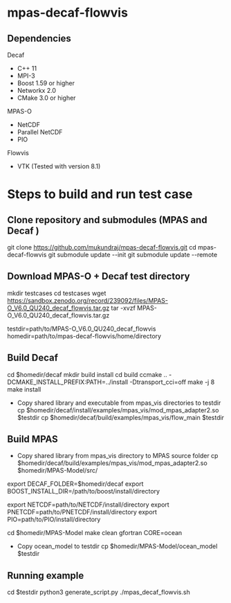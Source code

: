 # mpas-decaf-flowvis

## Dependencies

Decaf
- C++ 11
- MPI-3
- Boost 1.59 or higher
- Networkx 2.0
- CMake 3.0 or higher

MPAS-O
- NetCDF
- Parallel NetCDF
- PIO

Flowvis
- VTK (Tested with version 8.1)


# Steps to build and run test case


## Clone repository and submodules (MPAS and Decaf )
git clone https://github.com/mukundraj/mpas-decaf-flowvis.git
cd mpas-decaf-flowvis
git submodule update --init
git submodule update --remote

## Download MPAS-O + Decaf test directory

mkdir testcases
cd testcases
wget https://sandbox.zenodo.org/record/239092/files/MPAS-O_V6.0_QU240_decaf_flowvis.tar.gz
tar -xvzf MPAS-O_V6.0_QU240_decaf_flowvis.tar.gz

testdir=path/to/MPAS-O_V6.0_QU240_decaf_flowvis
homedir=path/to/mpas-decaf-flowvis/home/directory


## Build Decaf
cd $homedir/decaf
mkdir build install
cd build
ccmake .. -DCMAKE_INSTALL_PREFIX:PATH=../install -Dtransport_cci=off
make -j 8
make install

- Copy shared library and executable from mpas_vis directories to testdir
cp $homedir/decaf/install/examples/mpas_vis/mod_mpas_adapter2.so $testdir
cp $homedir/decaf/build/examples/mpas_vis/flow_main $testdir

## Build MPAS
- Copy shared library from mpas_vis directory to MPAS source folder
cp $homedir/decaf/build/examples/mpas_vis/mod_mpas_adapter2.so  $homedir/MPAS-Model/src/

export DECAF_FOLDER=$homedir/decaf
export BOOST_INSTALL_DIR=/path/to/boost/install/directory

export NETCDF=path/to/NETCDF/install/directory
export PNETCDF=path/to/PNETCDF/install/directory
export PIO=path/to/PIO/install/directory

cd $homedir/MPAS-Model
make clean gfortran CORE=ocean

- Copy ocean_model to testdir 
cp $homedir/MPAS-Model/ocean_model $testdir

## Running example

cd $testdir
python3 generate_script.py
./mpas_decaf_flowvis.sh


